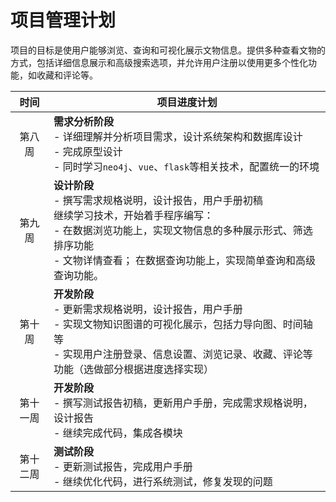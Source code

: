 # 项目管理计划

项目的目标是使用户能够浏览、查询和可视化展示文物信息。提供多种查看文物的方式，包括详细信息展示和高级搜索选项，并允许用户注册以使用更多个性化功能，如收藏和评论等。

|   时间   | 项目进度计划                                                 |
| :------: | ------------------------------------------------------------ |
|  第八周  | **需求分析阶段**<br />- 详细理解并分析项目需求，设计系统架构和数据库设计<br />- 完成原型设计<br />- 同时学习`neo4j`、`vue`、`flask`等相关技术，配置统一的环境 |
|  第九周   | **设计阶段**<br />- 撰写需求规格说明，设计报告，用户手册初稿<br />继续学习技术，开始着手程序编写：<br />- 在数据浏览功能上，实现文物信息的多种展示形式、筛选排序功能<br />- 文物详情查看； 在数据查询功能上，实现简单查询和高级查询功能。 |
|  第十周   | **开发阶段**<br />- 更新需求规格说明，设计报告，用户手册<br />- 实现文物知识图谱的可视化展示，包括力导向图、时间轴等 <br />- 实现用户注册登录、信息设置、浏览记录、收藏、评论等功能（选做部分根据进度选择实现） |
| 第十一周  | **开发阶段**<br />- 撰写测试报告初稿，更新用户手册，完成需求规格说明，设计报告<br />- 继续完成代码，集成各模块 |
| 第十二周  | **测试阶段**<br />- 更新测试报告，完成用户手册<br />- 继续优化代码，进行系统测试，修复发现的问题 |